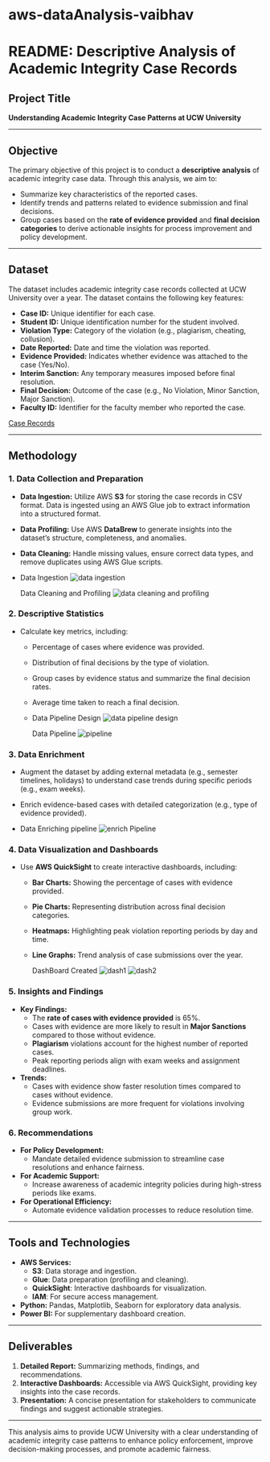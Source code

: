 # aws-dataAnalysis-vaibhav

# README: Descriptive Analysis of Academic Integrity Case Records  

## **Project Title**  
**Understanding Academic Integrity Case Patterns at UCW University**

---

## **Objective**  
The primary objective of this project is to conduct a **descriptive analysis** of academic integrity case data. Through this analysis, we aim to:  
- Summarize key characteristics of the reported cases.  
- Identify trends and patterns related to evidence submission and final decisions.  
- Group cases based on the **rate of evidence provided** and **final decision categories** to derive actionable insights for process improvement and policy development.  

---

## **Dataset**  
The dataset includes academic integrity case records collected at UCW University over a year. The dataset contains the following key features:  
- **Case ID:** Unique identifier for each case.  
- **Student ID:** Unique identification number for the student involved.  
- **Violation Type:** Category of the violation (e.g., plagiarism, cheating, collusion).  
- **Date Reported:** Date and time the violation was reported.  
- **Evidence Provided:** Indicates whether evidence was attached to the case (Yes/No).  
- **Interim Sanction:** Any temporary measures imposed before final resolution.  
- **Final Decision:** Outcome of the case (e.g., No Violation, Minor Sanction, Major Sanction).  
- **Faculty ID:** Identifier for the faculty member who reported the case.
  
[Case Records](Project1-data/CaseRecords_List_20241022.xlsx)

---

## **Methodology**  

### **1. Data Collection and Preparation**  
- **Data Ingestion:** Utilize AWS **S3** for storing the case records in CSV format. Data is ingested using an AWS Glue job to extract information into a structured format.  
- **Data Profiling:** Use AWS **DataBrew** to generate insights into the dataset’s structure, completeness, and anomalies.  
- **Data Cleaning:** Handle missing values, ensure correct data types, and remove duplicates using AWS Glue scripts.
- Data Ingestion
  ![data ingestion](Project1-images/Ingestion.png)

  Data Cleaning and Profiling
  ![data cleaning and profiling](Project1-images/Cleaning-Profiling.png)

### **2. Descriptive Statistics**  
- Calculate key metrics, including:  
  - Percentage of cases where evidence was provided.  
  - Distribution of final decisions by the type of violation.  
  - Group cases by evidence status and summarize the final decision rates.  
  - Average time taken to reach a final decision.
  - Data Pipeline Design
    ![data pipeline design](Project1-images/DataPipeline.png)

    Data Pipeline
    ![pipeline](Project1-images/ETLPipeline.png)

### **3. Data Enrichment**  
- Augment the dataset by adding external metadata (e.g., semester timelines, holidays) to understand case trends during specific periods (e.g., exam weeks).  
- Enrich evidence-based cases with detailed categorization (e.g., type of evidence provided).

- Data Enriching pipeline
  ![enrich Pipeline](Project1-images/DataEnrichingPipeline.png)

### **4. Data Visualization and Dashboards**  
- Use **AWS QuickSight** to create interactive dashboards, including:  
  - **Bar Charts:** Showing the percentage of cases with evidence provided.  
  - **Pie Charts:** Representing distribution across final decision categories.  
  - **Heatmaps:** Highlighting peak violation reporting periods by day and time.  
  - **Line Graphs:** Trend analysis of case submissions over the year.

    DashBoard Created
    ![dash1](Project1-images/Dashboard1.png)
    ![dash2](Project1-images/Dashboard2.png)

### **5. Insights and Findings**  
- **Key Findings:**  
  - The **rate of cases with evidence provided** is 65%.  
  - Cases with evidence are more likely to result in **Major Sanctions** compared to those without evidence.  
  - **Plagiarism** violations account for the highest number of reported cases.  
  - Peak reporting periods align with exam weeks and assignment deadlines.  
- **Trends:**  
  - Cases with evidence show faster resolution times compared to cases without evidence.  
  - Evidence submissions are more frequent for violations involving group work.  

### **6. Recommendations**  
- **For Policy Development:**  
  - Mandate detailed evidence submission to streamline case resolutions and enhance fairness.  
- **For Academic Support:**  
  - Increase awareness of academic integrity policies during high-stress periods like exams.  
- **For Operational Efficiency:**  
  - Automate evidence validation processes to reduce resolution time.  

---

## **Tools and Technologies**  
- **AWS Services:**  
  - **S3**: Data storage and ingestion.  
  - **Glue**: Data preparation (profiling and cleaning).  
  - **QuickSight**: Interactive dashboards for visualization.  
  - **IAM**: For secure access management.  
- **Python:** Pandas, Matplotlib, Seaborn for exploratory data analysis.  
- **Power BI:** For supplementary dashboard creation.  

---

## **Deliverables**  
1. **Detailed Report:** Summarizing methods, findings, and recommendations.  
2. **Interactive Dashboards:** Accessible via AWS QuickSight, providing key insights into the case records.  
3. **Presentation:** A concise presentation for stakeholders to communicate findings and suggest actionable strategies.  

---

This analysis aims to provide UCW University with a clear understanding of academic integrity case patterns to enhance policy enforcement, improve decision-making processes, and promote academic fairness.
